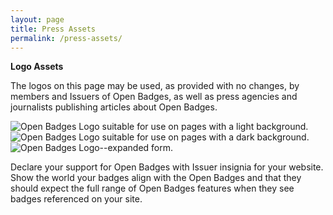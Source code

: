 ```yaml
---
layout: page
title: Press Assets
permalink: /press-assets/
---
```

**Logo Assets**

The logos on this page may be used, as provided with no changes, by members and Issuers of Open Badges, as well as press agencies and journalists publishing articles about Open Badges.

<img src="{{ site.baseurl}}/images/openbadges-logo-dark.png" alt="Open Badges Logo suitable for use on pages with a light background." />

<img src="{{ site.baseurl}}/images/openbadges-logo-light.png" alt="Open Badges Logo suitable for use on pages with a dark background." />

<img src="{{ site.baseurl}}/images/openbadges-logo-breakdown.png" alt="Open Badges Logo--expanded form." />

Declare your support for Open Badges with Issuer insignia for your website. Show the world your badges align with the Open Badges and that they should expect the full range of Open Badges features when they see badges referenced on your site.

